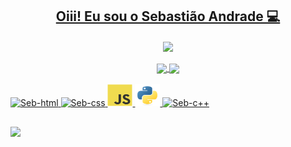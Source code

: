 <a href="https://github.com/prosaxx">
  <div align="center">
    <h2>Oiii! Eu sou o Sebastião Andrade 💻 </h2>
  </div>
  <div align="center">
    <img height=400em align="center" src="https://miro.medium.com/max/3200/1*OF0xEMkWBv-69zvmNs6RDQ.gif"/>
    <!--<img height=400em align="center" src="https://cdn.dribbble.com/users/214929/screenshots/4366947/media/b1f35b3c0416b23663b86d0aea416cc5.gif"/>-->
    <!--<img height=400em align="center" src="https://i1.wp.com/media.giphy.com/media/l3vRfNA1p0rvhMSvS/giphy.gif?w=640&ssl=1"/>-->
    
  </div>
  <br>
  <div align="center">
    <a href="https://github.com/prosaxx">
   <img height=160em align="center" src="https://github-readme-stats.vercel.app/api?username=prosaxx&count_private=true&show_icons=true&theme=algolia" />
   <img height=160em align="center" src="https://github-readme-stats.vercel.app/api/top-langs/?username=prosaxx&layout=compact&theme=algolia" />
   <!--<img width="100%" src="https://user-images.githubusercontent.com/8989346/136876224-bac0a91f-63a8-45ea-b5fc-6618bddf2335.gif"/>-->
  </div>
  <br>
    
  <div style="display: inline_block">
      <img alt="Seb-html" width="40" height="35" src="https://cdn-icons.flaticon.com/png/512/186/premium/186320.png?token=exp=1641324732~hmac=784bea31e70ac971ccae2ca87b4db5d6"/>
       <img alt="Seb-css" width="40" height="35" src="https://cdn-icons-png.flaticon.com/512/29/29600.png"/>
      <img alt="Seb-Js" width="40" height="35" src="https://raw.githubusercontent.com/devicons/devicon/master/icons/javascript/javascript-original.svg" />
      <img alt="Seb-py" width="40" height="35" src="https://raw.githubusercontent.com/devicons/devicon/master/icons/python/python-original.svg" />
      <img alt="Seb-c++" width="40" height="35" src="https://raw.githubusercontent.com/jmnote/z-icons/master/svg/cpp.svg" />
  </div>
    
 ##
    
 <div>
  <a 
       href="https://www.linkedin.com/in/sebasti%C3%A3o-andrade-24465557/" target="_blank" rel="noopener">
       <img src="https://img.shields.io/badge/-LinkedIn-%230077B5?style=for-the-badge&logo=linkedin&logoColor=white">
    </a>
 </div>
  

  
  
  
  
  
